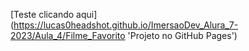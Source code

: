 [Teste clicando aqui] (https://lucas0headshot.github.io/ImersaoDev_Alura_7-2023/Aula_4/Filme_Favorito 'Projeto no GitHub Pages')